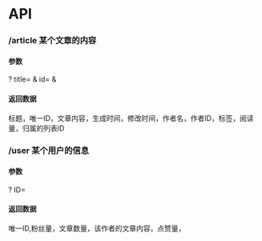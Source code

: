 # API

### /article 某个文章的内容
#### 参数
? title= & id= & 
#### 返回数据
标题，唯一ID，文章内容，生成时间，修改时间，作者名，作者ID，标签，阅读量，归属的列表ID

### /user 某个用户的信息
#### 参数
? ID=
#### 返回数据
唯一ID,粉丝量，文章数量，该作者的文章内容，点赞量，

###